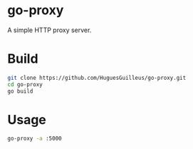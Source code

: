 # go-proxy

A simple HTTP proxy server.

# Build

```bash
git clone https://github.com/HuguesGuilleus/go-proxy.git
cd go-proxy
go build
```

# Usage

```bash
go-proxy -a :5000
```

